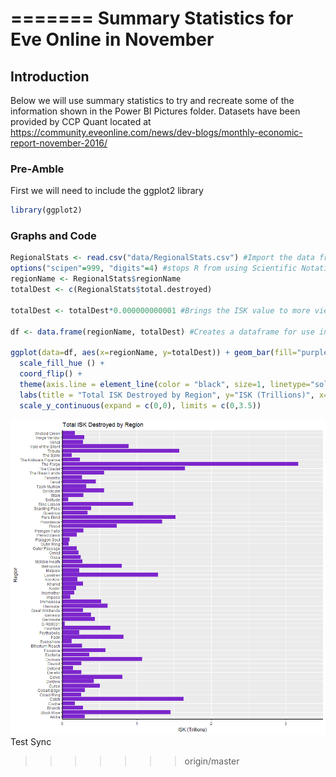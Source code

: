 =======
Summary Statistics for Eve Online in November
================

Introduction
------------

Below we will use summary statistics to try and recreate some of the information shown in the Power BI Pictures folder. Datasets have been provided by CCP Quant located at <https://community.eveonline.com/news/dev-blogs/monthly-economic-report-november-2016/>

### Pre-Amble

First we will need to include the ggplot2 library

``` r
library(ggplot2)
```

### Graphs and Code

``` r
RegionalStats <- read.csv("data/RegionalStats.csv") #Import the data from the csv
options("scipen"=999, "digits"=4) #stops R from using Scientific Notation when viewing destroyed ISK
regionName <- RegionalStats$regionName
totalDest <- c(RegionalStats$total.destroyed)

totalDest <- totalDest*0.000000000001 #Brings the ISK value to more viewable number (in the Trillions)

df <- data.frame(regionName, totalDest) #Creates a dataframe for use in ggplot

ggplot(data=df, aes(x=regionName, y=totalDest)) + geom_bar(fill="purple3", stat="identity", linetype=2) + 
  scale_fill_hue () + 
  coord_flip() +
  theme(axis.line = element_line(color = "black", size=1, linetype="solid")) +
  labs(title = "Total ISK Destroyed by Region", y="ISK (Trillions)", x="Region") +
  scale_y_continuous(expand = c(0,0), limits = c(0,3.5))
```

![](Summary_files/figure-markdown_github/RegionalStats-1.png) Test Sync
>>>>>>> origin/master
